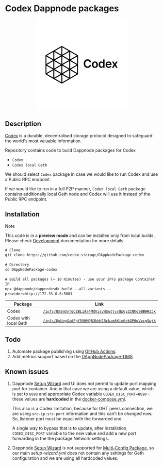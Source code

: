 # Codex Dappnode packages

<p align="center" width="100%">
  <img src="avatar-codex.png" alt="Codex Dappnode package" />
</p>


## Description

 [Codex](https://codex.storage) is a durable, decentralised storage protocol designed to safeguard the world's most valuable information.

 Repository contains code to build Dappnode packages for Codex
 - `Codex`
 - `Codex local Geth`

 We should select `Codex` package in case we would like to run Codex and use a Public RPC endpoint.

 If we would like to run in a full P2P manner, `Codex local Geth` package contains additionally local Geth node and Codex will use it instead of the Public RPC endpoint.


## Installation

 > [!NOTE]
 > This code is in a **preview mode** and can be installed only from local builds. Please check [Development](docs/README.md#development) documentation for more details.
 ```shell
 # Clone
 git clone https://github.com/codex-storage/DAppNodePackage-codex

 # Directory
 cd DAppNodePackage-codex

 # Build all packages (~ 10 minutes) - use your IPFS package Container IP
 npx @dappnode/dappnodesdk build --all-variants --provider=http://172.33.0.6:5001
 ```

  | Package               | Link                                                                                                                                                   |
  | --------------------- | ------------------------------------------------------------------------------------------------------------------------------------------------------ |
  | Codex                 | [`/ipfs/QmSmUyTgCZBL1Aa4MdVisvWSqdjvvQp6yZ1Nhg9BBWH3Jx`](http://my.dappnode/installer/public/%2Fipfs%2FQmSmUyTgCZBL1Aa4MdVisvWSqdjvvQp6yZ1Nhg9BBWH3Jx) |
  | Codex with local Geth | [`/ipfs/QmUogXzAFpY5VHMQ83hhH2Rcbam6Kim6ekGP6mVxcgSwjk`](http://my.dappnode/installer/public/%2Fipfs%2FQmUogXzAFpY5VHMQ83hhH2Rcbam6Kim6ekGP6mVxcgSwjk) |


## Todo

 1. Automate package publishing using [GitHub Actions](https://docs.dappnode.io/docs/dev/github-actions). 
 2. Add metrics support based on the [DAppNodePackage-DMS](https://github.com/dappnode/DAppNodePackage-DMS).


## Known issues

 1. Dappnode [Setup Wizard](https://docs.dappnode.io/docs/dev/references/setup-wizard) and UI does not permit to update port mapping port for container. And in that case we are using a default value, which is set to `8090` and appropriate Codex variable `CODEX_DISC_PORT=8090` - these values are **hardcoded** in the [docker-compose.yml](docker-compose.yml).

    This also is a Codex limitation, because for DHT peers connection, we are using `src-ip:src-port` information and this can't be changed now. So, listener port must be equal with the forwarded one.

    A single way to bypass that is to update, after installation, `CODEX_DISC_PORT` variable to the new value and add a new port forwarding in the the package Network settings.

 2. Dappnode [Setup Wizard](https://docs.dappnode.io/docs/dev/references/setup-wizard) is not supported for [Multi-Config Package](https://docs.dappnode.io/docs/dev/package-development/multi-configuration), so our main *setup-wizard.yml* does not contain any settings for Geth configuration and we are using all hardcoded values.
